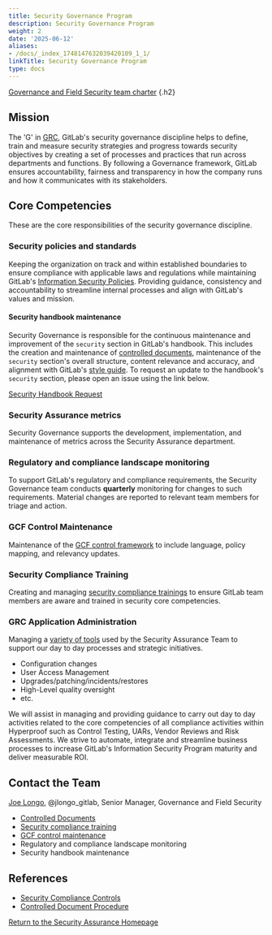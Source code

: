 ```yaml
---
title: Security Governance Program
description: Security Governance Program
weight: 2
date: '2025-06-12'
aliases:
- /docs/_index_1748147632039420109_1_1/
linkTitle: Security Governance Program
type: docs
---
```


[Governance and Field Security team charter](/handbook/security/security-assurance/governance_and_field_security_team_charter/)
{.h2}

## <i class="fas fa-bullseye" style="color:rgb(110,73,203)" aria-hidden="true"></i> Mission

The 'G' in [GRC](https://www.oceg.org/ideas/what-is-grc/), GitLab's security governance discipline helps to define, train and measure security strategies and progress towards security objectives by creating a set of processes and practices that run across departments and functions. By following a Governance framework, GitLab ensures accountability, fairness and transparency in how the company runs and how it communicates with its stakeholders.

## <i class="far fa-lightbulb" style="color:rgb(110,73,203)" aria-hidden="true"></i> Core Competencies

These are the core responsibilities of the security governance discipline.

### Security policies and standards

Keeping the organization on track and within established boundaries to ensure compliance with applicable laws and regulations while maintaining GitLab's [Information Security Policies](/handbook/security/controlled-document-procedure). Providing guidance, consistency and accountability to streamline internal processes and align with GitLab's values and mission.

#### Security handbook maintenance

Security Governance is responsible for the continuous maintenance and improvement of the `security` section in GitLab's handbook. This includes the creation and maintenance of [controlled documents](/handbook/security/controlled-document-procedure/), maintenance of the `security` section's overall structure, content relevance and accuracy, and alignment with GitLab's [style guide](https://handbook.gitlab.com/docs/markdown-guide/). To request an update to the handbook's `security` section, please open an issue using the link below.

<a href="https://gitlab.com/gitlab-com/gl-security/security-assurance/governance/security-handbook/-/issues/new?issuable_template=security_handbook_request" class="btn bg-primary text-white btn-lg">Security Handbook Request</a>

### Security Assurance metrics

Security Governance supports the development, implementation, and maintenance of metrics across the Security Assurance department.

### Regulatory and compliance landscape monitoring

To support GitLab's regulatory and compliance requirements, the Security Governance team conducts **quarterly** monitoring for changes to such requirements. Material changes are reported to relevant team members for triage and action.

### GCF Control Maintenance

Maintenance of the [GCF control framework](/handbook/security/security-assurance/security-compliance/sec-controls/) to include language, policy mapping, and relevancy updates.

### Security Compliance Training

Creating and managing [security compliance trainings](/handbook/security/security-assurance/governance/sec-training/) to ensure GitLab team members are aware and trained in security core competencies.

### GRC Application Administration

Managing a [variety of tools](/handbook/security/security-assurance/#i-idbiz-tech-icons-classfar-fa-newspaperi-core-tools-and-systems) used by the Security Assurance Team to support our day to day processes and strategic initiatives.

- Configuration changes
- User Access Management
- Upgrades/patching/incidents/restores
- High-Level quality oversight
- etc.

We will assist in managing and providing guidance to carry out day to day activities related to the core competencies of all compliance activities within Hyperproof such as Control Testing, UARs, Vendor Reviews and Risk Assessments. We strive to automate, integrate and streamline business processes to increase GitLab's Information Security Program maturity and deliver measurable ROI.

## <i class="fas fa-id-card" style="color:rgb(110,73,203)" aria-hidden="true"></i> Contact the Team

[Joe Longo](/handbook/company/team/#jlongo_gitlab), @jlongo_gitlab, Senior Manager, Governance and Field Security

- [Controlled Documents](/handbook/security/controlled-document-procedure/)
- [Security compliance training](/handbook/security/security-assurance/governance/sec-training/)
- [GCF control maintenance](/handbook/security/security-assurance/security-compliance/sec-controls/)
- Regulatory and compliance landscape monitoring
- Security handbook maintenance

## <i class="fas fa-book" style="color:rgb(110,73,203)" aria-hidden="true"></i> References

- [Security Compliance Controls](/handbook/security/security-assurance/security-compliance/sec-controls/)
- [Controlled Document Procedure](/handbook/security/controlled-document-procedure/)

<a href="/handbook/security/security-assurance/" class="btn bg-primary text-white btn-lg">Return to the Security Assurance Homepage</a>
